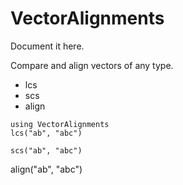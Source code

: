 # VectorAlignments

Document it here.

Compare and align vectors of any type.

- lcs
- scs
- align


```@example basic
using VectorAlignments
lcs("ab", "abc")
```

```@example basic
scs("ab", "abc")
```





align("ab", "abc")
